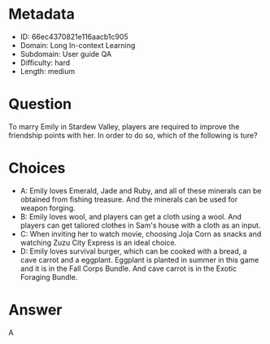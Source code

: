 # Metadata

- ID: 66ec4370821e116aacb1c905
- Domain: Long In-context Learning
- Subdomain: User guide QA
- Difficulty: hard
- Length: medium

# Question

To marry Emily in Stardew Valley, players are required to improve the friendship points with her. In order to do so, which of the following is ture?

# Choices

- A: Emily loves Emerald, Jade and Ruby, and all of these minerals can be obtained from fishing treasure. And the minerals can be used for weapon forging.
- B: Emily loves wool, and players can get a cloth using a wool. And players can get taliored clothes in Sam's house with a cloth as an input.
- C: When inviting her to watch movie, choosing Joja Corn as snacks and watching Zuzu City Express is an ideal choice.
- D: Emily loves survival burger, which can be cooked with a bread, a cave carrot and a eggplant. Eggplant is planted in summer in this game and it is in the Fall Corps Bundle. And cave carrot is in the Exotic Foraging Bundle.

# Answer

A
